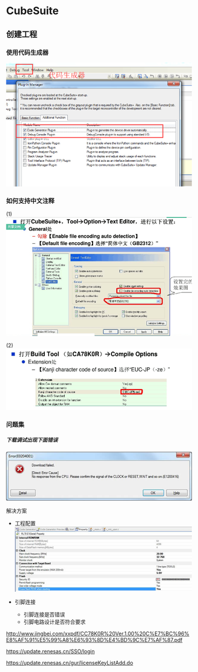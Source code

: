# CubeSuite

## 创建工程

### 使用代码生成器

![](/assets/2.CubeSuiteAssets/工程配置1.png)


### 如何支持中文注释
(1)
![](/assets/2.CubeSuiteAssets/2]L88T$D0YNTYDE~%[10IJP.png)

(2)
![](/assets/2.CubeSuiteAssets/5{7WWFXGB%I1WVCNKVA[C$W.png)

### 问题集

##### 下载调试出现下面错误

![](/assets/2.CubeSuiteAssets/CSError下载调试.jpg)

解决方案

* 工程配置  
  ![](/assets/2.CubeSuiteAssets/CSError下载调试1.jpg)

* 引脚连接

  * 引脚连接是否错误
  * 引脚电路设计是否符合要求



http://www.jingbei.com/xxpdf/CC78K0R%20Ver.1.00%20C%E7%BC%96%E8%AF%91%E5%99%A8%E6%93%8D%E4%BD%9C%E7%AF%87.pdf


https://update.renesas.cn/SSO/login

https://update.renesas.cn/gur/licenseKeyListAdd.do






